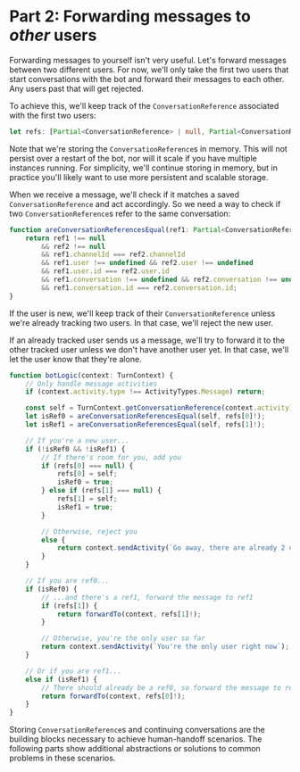 # Part 2: Forwarding messages to *other* users

Forwarding messages to yourself isn't very useful. Let's forward messages between two different users. For now, we'll only take the first two users that start conversations with the bot and forward their messages to each other. Any users past that will get rejected.

To achieve this, we'll keep track of the `ConversationReference` associated with the first two users:

```ts
let refs: [Partial<ConversationReference> | null, Partial<ConversationReference> | null] = [null, null];
```

Note that we're storing the `ConversationReference`s in memory. This will not persist over a restart of the bot, nor will it scale if you have multiple instances running. For simplicity, we'll continue storing in memory, but in practice you'll likely want to use more persistent and scalable storage.

When we receive a message, we'll check if it matches a saved `ConversationReference` and act accordingly. So we need a way to check if two `ConversationReference`s refer to the same conversation:

```ts
function areConversationReferencesEqual(ref1: Partial<ConversationReference> | null, ref2: Partial<ConversationReference> | null) {
    return ref1 !== null
        && ref2 !== null
        && ref1.channelId === ref2.channelId
        && ref1.user !== undefined && ref2.user !== undefined
        && ref1.user.id === ref2.user.id
        && ref1.conversation !== undefined && ref2.conversation !== undefined
        && ref1.conversation.id === ref2.conversation.id;
}
```

If the user is new, we'll keep track of their `ConversationReference` unless we're already tracking two users. In that case, we'll reject the new user.

If an already tracked user sends us a message, we'll try to forward it to the other tracked user unless we don't have another user yet. In that case, we'll let the user know that they're alone.

```ts
function botLogic(context: TurnContext) {
    // Only handle message activities
    if (context.activity.type !== ActivityTypes.Message) return;

    const self = TurnContext.getConversationReference(context.activity);
    let isRef0 = areConversationReferencesEqual(self, refs[0]!);
    let isRef1 = areConversationReferencesEqual(self, refs[1]!);

    // If you're a new user...
    if (!isRef0 && !isRef1) {
        // If there's room for you, add you
        if (refs[0] === null) {
            refs[0] = self;
            isRef0 = true;
        } else if (refs[1] === null) {
            refs[1] = self;
            isRef1 = true;
        }

        // Otherwise, reject you
        else {
            return context.sendActivity(`Go away, there are already 2 users`);
        }
    }

    // If you are ref0...
    if (isRef0) {
        // ...and there's a ref1, forward the message to ref1
        if (refs[1]) {
            return forwardTo(context, refs[1]!);
        }

        // Otherwise, you're the only user so far
        return context.sendActivity(`You're the only user right now`);
    }

    // Or if you are ref1...
    else if (isRef1) {
        // There should already be a ref0, so forward the message to ref0
        return forwardTo(context, refs[0]!);
    }
}
```

Storing `ConversationReference`s and continuing conversations are the building blocks necessary to achieve human-handoff scenarios. The following parts show additional abstractions or solutions to common problems in these scenarios.